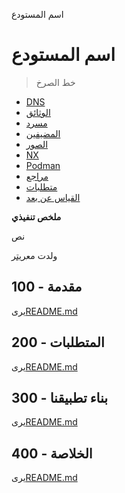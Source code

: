 اسم المستودع

# اسم المستودع

> خط الصرخ

-   [DNS](./DNS.md)
-   [الوثائق](./DOCUMENTATION.md)
-   [مسرد](./GLOSSARY.md)
-   [المضيفين](./HOSTS.md)
-   [الصور](./IMAGES.md)
-   [NX](./NX.md)
-   [Podman](./PODMAN.md)
-   [مراجع](./REFERENCES.md)
-   [متطلبات](./REQUIREMENTS.md)
-   [القياس عن بعد](./TELEMETRY.md)

**ملخص تنفيذي**

نص

ولدت مع[ريتر](https://app.rytr.me)

## 100 - مقدمة

يرى[README.md](./100/README.md)

## 200 - المتطلبات

يرى[README.md](./200/README.md)

## 300 - بناء تطبيقنا

يرى[README.md](./300/README.md)

## 400 - الخلاصة

يرى[README.md](./400/README.md)
